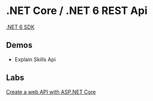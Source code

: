 # .NET Core / .NET 6 REST Api

[.NET 6 SDK](https://dotnet.microsoft.com/download/dotnet/6.0)

## Demos

- Explain Skills Api

## Labs

[Create a web API with ASP.NET Core](https://docs.microsoft.com/en-us/learn/modules/build-web-api-aspnet-core/)